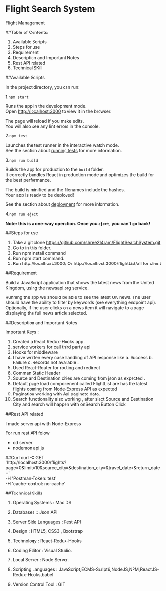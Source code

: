 # Flight Search System
Flight Management


##Table of Contents:
1. Available Scripts 
2. Steps for use 
3. Requirement
4. Description and Important Notes
5. Rest API related 
6. Technical SKill 



##Available Scripts

In the project directory, you can run:

1.`npm start`

Runs the app in the development mode.<br>
Open [http://localhost:3000](http://localhost:3000) to view it in the browser.

The page will reload if you make edits.<br>
You will also see any lint errors in the console.

2.`npm test`

Launches the test runner in the interactive watch mode.<br>
See the section about [running tests](https://facebook.github.io/create-react-app/docs/running-tests) for more information.

3.`npm run build`

Builds the app for production to the `build` folder.<br>
It correctly bundles React in production mode and optimizes the build for the best performance.

The build is minified and the filenames include the hashes.<br>
Your app is ready to be deployed!

See the section about [deployment](https://facebook.github.io/create-react-app/docs/deployment) for more information.

4.`npm run eject`

**Note: this is a one-way operation. Once you `eject`, you can’t go back!**

##Steps for use
1. Take a git clone https://github.com/shree214ram/FlightSearchSystem.git
2. Go to in this folder.
3. Run npm install command.
4. Run npm start command.
5. Run http://localhost:3000/ Or http://localhost:3000/flightList/all for client 

##Requirement

Build a JavaScript application that shows the latest news from the United Kingdom, using the newsapi.org service.

Running the app we should be able to see the latest UK news. The user should have the ability to filter by keywords (see everything endpoint api). Optionally, if the user clicks on a news item it will navigate to a page displaying the full news article selected.

##Description and Important Notes

Important Keys :

1. Created a React Redux-Hooks app.
2. service workers for call third party api
3. Hooks for middleware
4. I have written every case handling of API response like a. Success b. Failure c. Records not available . 
5. Used React-Router for routing and redirect 
6. Comman Static Header 
7. Source and Destination cities are coming from json as expected . 
8. Default page load componenent called FlightList are has the latest flights coming from Node-Express API as expected
9. Pagination working with Api paginate data.
10. Search functionality also working , after slect Source and Destination City and search will happen with onSearch Button Click 

##Rest API related 

I made server api with Node-Express 

For run rest API folow 

 * cd server
 * nodemon api.js

 ##Curl 
 curl -X GET \
  'http://localhost:3000/flights?page=0&limit=10&source_city=&destination_city=&travel_date=&return_date=' \
  -H 'Postman-Token: test' \
  -H 'cache-control: no-cache'


##Technical Skills

1. Operating Systems : Mac OS

2. Databases :: Json API

3. Server Side Languages : Rest API

4. Design : HTML5, CSS3 , Bootstrap

5. Technology : React-Redux-Hooks

6. Coding Editor : Visual Studio.

7. Local Server : Node Server.

8. Scripting Languages : JavaScript,ECMS-Script6,NodeJS,NPM,ReactJS-Redux-Hooks,babel

9. Version Control Tool : GIT

